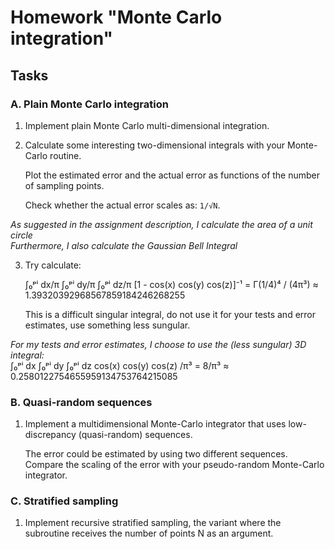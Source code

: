 # Homework "Monte Carlo integration"

## Tasks

### A. Plain Monte Carlo integration

1. Implement plain Monte Carlo multi-dimensional integration.

2. Calculate some interesting two-dimensional integrals with your Monte-Carlo routine.

   Plot the estimated error and the actual error as functions of the number of sampling points. 

   Check whether the actual error scales as: `1/√N`.

*As suggested in the assignment description, I calculate the area of a unit circle*  
*Furthermore, I also calculate the Gaussian Bell Integral*

3. Try calculate:  

   ∫₀ᵖⁱ dx/π ∫₀ᵖⁱ dy/π ∫₀ᵖⁱ dz/π [1 - cos(x) cos(y) cos(z)]⁻¹ = Γ(1/4)⁴ / (4π³) ≈ 1.39320392968567859184246268255  

   This is a difficult singular integral, do not use it for your tests and error estimates, use something less sungular.

*For my tests and error estimates, I choose to use the (less sungular) 3D integral:*  
∫₀ᵖⁱ dx ∫₀ᵖⁱ dy ∫₀ᵖⁱ dz cos(x) cos(y) cos(z) /π³ = 8/π³ ≈ 0.2580122754655959134753764215085

### B. Quasi-random sequences

1. Implement a multidimensional Monte-Carlo integrator that uses low-discrepancy (quasi-random) sequences. 

   The error could be estimated by using two different sequences. 
   Compare the scaling of the error with your pseudo-random Monte-Carlo integrator.
  
### C. Stratified sampling

1. Implement recursive stratified sampling, the variant where the subroutine receives the number of points N as an argument.
